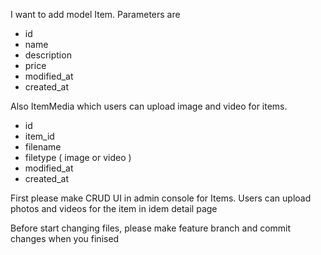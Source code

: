 I want to add model Item. Parameters are
- id
- name
- description
- price
- modified_at
- created_at

Also ItemMedia which users can upload image and video for items.
- id
- item_id
- filename
- filetype ( image or video )
- modified_at
- created_at

First please make CRUD UI in admin console for Items. Users can upload photos and videos for the item in idem detail page

Before start changing files, please make feature branch and commit changes when you finised